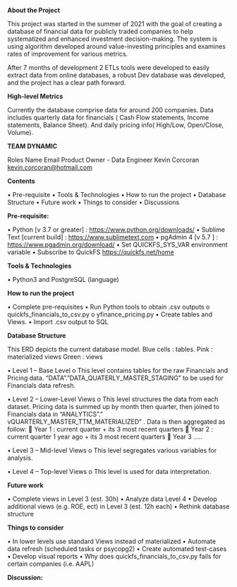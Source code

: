 ****About the Project****

This project was started in the summer of 2021 with the goal of creating a database of financial data for publicly traded companies to help systematized and enhanced investment decision-making. The system is using algorithm developed around value-investing principles and examines rates of improvement for various metrics.

After 7 months of development 2 ETLs tools were developed to easily extract data from online databases, a robust Dev database was developed, and the project has a clear path forward. 

****High-level Metrics****

Currently the database comprise data for around 200 companies. Data includes quarterly data for financials ( Cash Flow statements, Income statements, Balance Sheet). And daily pricing info( High/Low, Open/Close, Volume).

****TEAM DYNAMIC****

Roles	                          Name	            Email
Product Owner - Data Engineer	  Kevin Corcoran	  kevin.corcoran@hotmail.com

**Contents**

•	Pre-requisite
•	Tools & Technologies
•	How to run the project
•	Database Structure
•	Future work
•	Things to consider
•	Discussions 

**Pre-requisite:**

•	Python [v 3.7 or greater] : https://www.python.org/downloads/
•	Sublime Text [current build] : https://www.sublimetext.com
•	pgAdmin 4 [v 5.7 ] : https://www.pgadmin.org/download/
•	Set QUICKFS_SYS_VAR environment variable
•	Subscribe to QuickFS https://quickfs.net/home

**Tools & Technologies**

•	Python3 and PostgreSQL (language)

**How to run the project**

•	Complete pre-requisites
•	Run Python tools to obtain .csv outputs
  o	quickfs_financials_to_csv.py
  o	yfinance_pricing.py
•	Create tables and Views.
•	Import .csv output to SQL

**Database Structure**

This ERD depicts the current database model.
Blue cells : tables.
Pink : materialized views
Green : views
 

•	Level 1 – Base Level
  o	This level contains tables for the raw Financials and Pricing data. “DATA”.”DATA_QUATERLY_MASTER_STAGING” to be used for Financials data refresh. 
  
•	Level 2 – Lower-Level Views
  o	This level structures the data from each dataset. Pricing data is summed up by month then quarter, then joined to Financials data in “ANALYTICS”.”        vQUARTERLY_MASTER_TTM_MATERIALIZED” . Data is then aggregated as follow:
    	Year 1 : current quarter + its 3 most recent quarters
    	Year 2 : current quarter 1 year ago + its 3 most recent quarters
    	Year 3 …..
    
•	Level 3 – Mid-level Views
  o This level segregates various variables for analysis.

•	Level 4 – Top-level Views
  o	This level is used for data interpretation.

**Future work**

•	Complete views in Level 3 (est. 30h)
•	Analyze data Level 4
•	Develop additional views (e.g. ROE, ect) in Level 3 (est. 12h each)
•	Rethink database structure

**Things to consider**

•	In lower levels use standard Views instead of materialized
•	Automate data refresh (scheduled tasks or psycopg2)
•	Create automated test-cases 
•	Develop visual reports
•	Why does quickfs_financials_to_csv.py fails for certain companies (i.e. AAPL)

**Discussion:**
